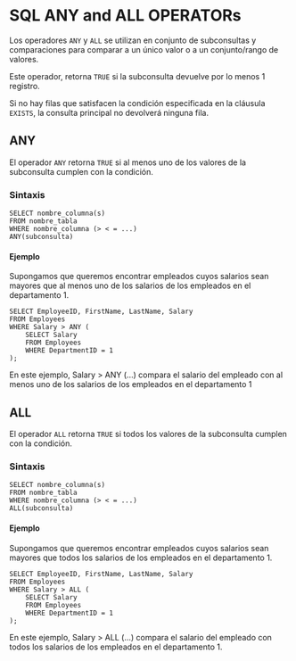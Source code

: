 # SQL ANY and ALL OPERATORs

Los operadores `ANY` y `ALL` se utilizan en conjunto de subconsultas y comparaciones para comparar a un único valor o a un conjunto/rango de valores.

Este operador, retorna `TRUE` si la subconsulta devuelve por lo menos 1 registro.

Si no hay filas que satisfacen la condición especificada en la cláusula `EXISTS`, la consulta principal no devolverá ninguna fila.

## ANY

El operador `ANY` retorna `TRUE` si al menos uno de los valores de la subconsulta cumplen con la condición.

### Sintaxis

```
SELECT nombre_columna(s)
FROM nombre_tabla
WHERE nombre_columna (> < = ...)
ANY(subconsulta)
```

#### Ejemplo

Supongamos que queremos encontrar empleados cuyos salarios sean mayores que al menos uno de los salarios de los empleados en el departamento 1. 

```
SELECT EmployeeID, FirstName, LastName, Salary
FROM Employees
WHERE Salary > ANY (
    SELECT Salary
    FROM Employees
    WHERE DepartmentID = 1
);

```

En este ejemplo, Salary > ANY (...) compara el salario del empleado con al menos uno de los salarios de los empleados en el departamento 1

## ALL

El operador `ALL` retorna `TRUE` si todos los valores de la subconsulta cumplen con la condición.

### Sintaxis

```
SELECT nombre_columna(s)
FROM nombre_tabla
WHERE nombre_columna (> < = ...)
ALL(subconsulta)
```

#### Ejemplo

Supongamos que queremos encontrar empleados cuyos salarios sean mayores que todos los salarios de los empleados en el departamento 1. 

```
SELECT EmployeeID, FirstName, LastName, Salary
FROM Employees
WHERE Salary > ALL (
    SELECT Salary
    FROM Employees
    WHERE DepartmentID = 1
);
```

En este ejemplo, Salary > ALL (...) compara el salario del empleado con todos los salarios de los empleados en el departamento 1.

